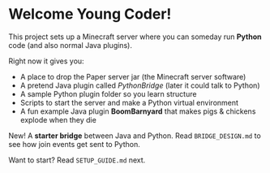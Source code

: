 # Welcome Young Coder!

This project sets up a Minecraft server where you can someday run **Python** code (and also normal Java plugins).

Right now it gives you:
- A place to drop the Paper server jar (the Minecraft server software)
- A pretend Java plugin called *PythonBridge* (later it could talk to Python)
- A sample Python plugin folder so you learn structure
- Scripts to start the server and make a Python virtual environment
- A fun example Java plugin **BoomBarnyard** that makes pigs & chickens explode when they die

New! A **starter bridge** between Java and Python. Read `BRIDGE_DESIGN.md` to see how join events get sent to Python.

Want to start? Read `SETUP_GUIDE.md` next.
